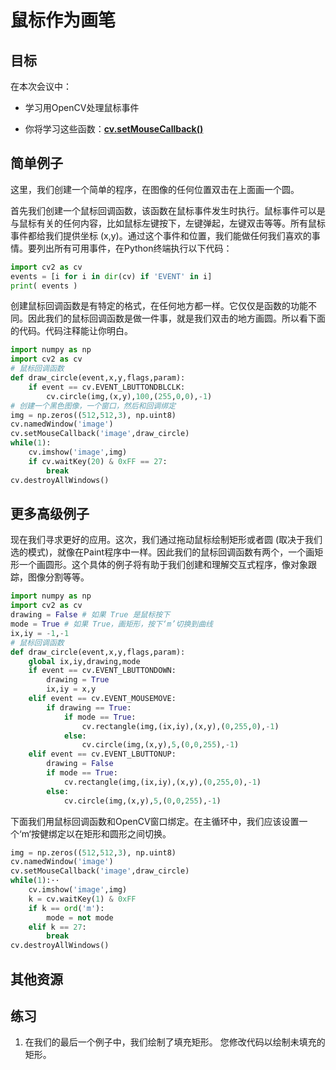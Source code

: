 # 鼠标作为画笔


## 目标

在本次会议中：

* 学习用OpenCV处理鼠标事件

* 你将学习这些函数：**[cv.setMouseCallback()](https://docs.opencv.org/4.0.0/d7/dfc/group__highgui.html#ga89e7806b0a616f6f1d502bd8c183ad3e "Sets mouse handler for the specified window. ")**

## 简单例子

这里，我们创建一个简单的程序，在图像的任何位置双击在上面画一个圆。

首先我们创建一个鼠标回调函数，该函数在鼠标事件发生时执行。鼠标事件可以是与鼠标有关的任何内容，比如鼠标左键按下，左键弹起，左键双击等等。所有鼠标事件都给我们提供坐标 (x,y)。通过这个事件和位置，我们能做任何我们喜欢的事情。要列出所有可用事件，在Python终端执行以下代码：

```python
import cv2 as cv
events = [i for i in dir(cv) if 'EVENT' in i]
print( events )
```

创建鼠标回调函数是有特定的格式，在任何地方都一样。它仅仅是函数的功能不同。因此我们的鼠标回调函数是做一件事，就是我们双击的地方画圆。所以看下面的代码。代码注释能让你明白。

```python
import numpy as np
import cv2 as cv
# 鼠标回调函数
def draw_circle(event,x,y,flags,param):
    if event == cv.EVENT_LBUTTONDBLCLK:
        cv.circle(img,(x,y),100,(255,0,0),-1)
# 创建一个黑色图像，一个窗口，然后和回调绑定
img = np.zeros((512,512,3), np.uint8)
cv.namedWindow('image')
cv.setMouseCallback('image',draw_circle)
while(1):
    cv.imshow('image',img)
    if cv.waitKey(20) & 0xFF == 27:
        break
cv.destroyAllWindows()
```

## 更多高级例子

现在我们寻求更好的应用。这次，我们通过拖动鼠标绘制矩形或者圆 (取决于我们选的模式)，就像在Paint程序中一样。因此我们的鼠标回调函数有两个，一个画矩形一个画圆形。这个具体的例子将有助于我们创建和理解交互式程序，像对象跟踪，图像分割等等。

```python
import numpy as np
import cv2 as cv
drawing = False # 如果 True 是鼠标按下
mode = True # 如果 True，画矩形，按下‘m’切换到曲线
ix,iy = -1,-1
# 鼠标回调函数
def draw_circle(event,x,y,flags,param):
    global ix,iy,drawing,mode
    if event == cv.EVENT_LBUTTONDOWN:
        drawing = True
        ix,iy = x,y
    elif event == cv.EVENT_MOUSEMOVE:
        if drawing == True:
            if mode == True:
                cv.rectangle(img,(ix,iy),(x,y),(0,255,0),-1)
            else:
                cv.circle(img,(x,y),5,(0,0,255),-1)
    elif event == cv.EVENT_LBUTTONUP:
        drawing = False
        if mode == True:
            cv.rectangle(img,(ix,iy),(x,y),(0,255,0),-1)
        else:
            cv.circle(img,(x,y),5,(0,0,255),-1)
```

下面我们用鼠标回调函数和OpenCV窗口绑定。在主循环中，我们应该设置一个‘m‘按健绑定以在矩形和圆形之间切换。

```python
img = np.zeros((512,512,3), np.uint8)
cv.namedWindow('image')
cv.setMouseCallback('image',draw_circle)
while(1):··
    cv.imshow('image',img)
    k = cv.waitKey(1) & 0xFF
    if k == ord('m'):
        mode = not mode
    elif k == 27:
        break
cv.destroyAllWindows()
```

## 其他资源


## 练习

1. 在我们的最后一个例子中，我们绘制了填充矩形。 您修改代码以绘制未填充的矩形。



